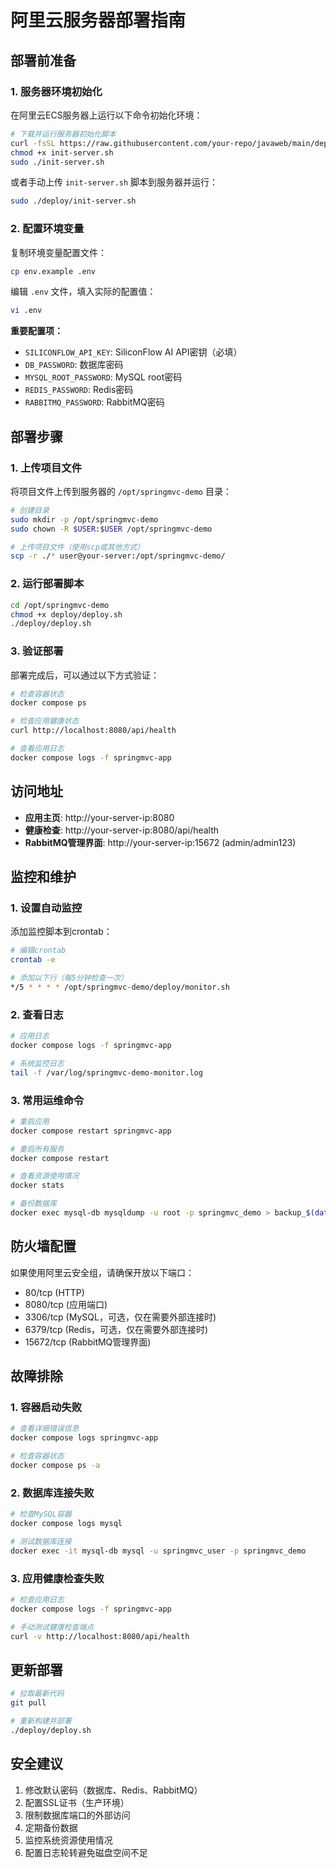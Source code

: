 # 阿里云服务器部署指南

## 部署前准备

### 1. 服务器环境初始化

在阿里云ECS服务器上运行以下命令初始化环境：

```bash
# 下载并运行服务器初始化脚本
curl -fsSL https://raw.githubusercontent.com/your-repo/javaweb/main/deploy/init-server.sh -o init-server.sh
chmod +x init-server.sh
sudo ./init-server.sh
```

或者手动上传 `init-server.sh` 脚本到服务器并运行：

```bash
sudo ./deploy/init-server.sh
```

### 2. 配置环境变量

复制环境变量配置文件：

```bash
cp env.example .env
```

编辑 `.env` 文件，填入实际的配置值：

```bash
vi .env
```

**重要配置项：**
- `SILICONFLOW_API_KEY`: SiliconFlow AI API密钥（必填）
- `DB_PASSWORD`: 数据库密码
- `MYSQL_ROOT_PASSWORD`: MySQL root密码
- `REDIS_PASSWORD`: Redis密码
- `RABBITMQ_PASSWORD`: RabbitMQ密码

## 部署步骤

### 1. 上传项目文件

将项目文件上传到服务器的 `/opt/springmvc-demo` 目录：

```bash
# 创建目录
sudo mkdir -p /opt/springmvc-demo
sudo chown -R $USER:$USER /opt/springmvc-demo

# 上传项目文件（使用scp或其他方式）
scp -r ./* user@your-server:/opt/springmvc-demo/
```

### 2. 运行部署脚本

```bash
cd /opt/springmvc-demo
chmod +x deploy/deploy.sh
./deploy/deploy.sh
```

### 3. 验证部署

部署完成后，可以通过以下方式验证：

```bash
# 检查容器状态
docker compose ps

# 检查应用健康状态
curl http://localhost:8080/api/health

# 查看应用日志
docker compose logs -f springmvc-app
```

## 访问地址

- **应用主页**: http://your-server-ip:8080
- **健康检查**: http://your-server-ip:8080/api/health
- **RabbitMQ管理界面**: http://your-server-ip:15672 (admin/admin123)

## 监控和维护

### 1. 设置自动监控

添加监控脚本到crontab：

```bash
# 编辑crontab
crontab -e

# 添加以下行（每5分钟检查一次）
*/5 * * * * /opt/springmvc-demo/deploy/monitor.sh
```

### 2. 查看日志

```bash
# 应用日志
docker compose logs -f springmvc-app

# 系统监控日志
tail -f /var/log/springmvc-demo-monitor.log
```

### 3. 常用运维命令

```bash
# 重启应用
docker compose restart springmvc-app

# 重启所有服务
docker compose restart

# 查看资源使用情况
docker stats

# 备份数据库
docker exec mysql-db mysqldump -u root -p springmvc_demo > backup_$(date +%Y%m%d).sql
```

## 防火墙配置

如果使用阿里云安全组，请确保开放以下端口：

- 80/tcp (HTTP)
- 8080/tcp (应用端口)
- 3306/tcp (MySQL，可选，仅在需要外部连接时)
- 6379/tcp (Redis，可选，仅在需要外部连接时)
- 15672/tcp (RabbitMQ管理界面)

## 故障排除

### 1. 容器启动失败

```bash
# 查看详细错误信息
docker compose logs springmvc-app

# 检查容器状态
docker compose ps -a
```

### 2. 数据库连接失败

```bash
# 检查MySQL容器
docker compose logs mysql

# 测试数据库连接
docker exec -it mysql-db mysql -u springmvc_user -p springmvc_demo
```

### 3. 应用健康检查失败

```bash
# 检查应用日志
docker compose logs -f springmvc-app

# 手动测试健康检查端点
curl -v http://localhost:8080/api/health
```

## 更新部署

```bash
# 拉取最新代码
git pull

# 重新构建并部署
./deploy/deploy.sh
```

## 安全建议

1. 修改默认密码（数据库、Redis、RabbitMQ）
2. 配置SSL证书（生产环境）
3. 限制数据库端口的外部访问
4. 定期备份数据
5. 监控系统资源使用情况
6. 配置日志轮转避免磁盘空间不足
